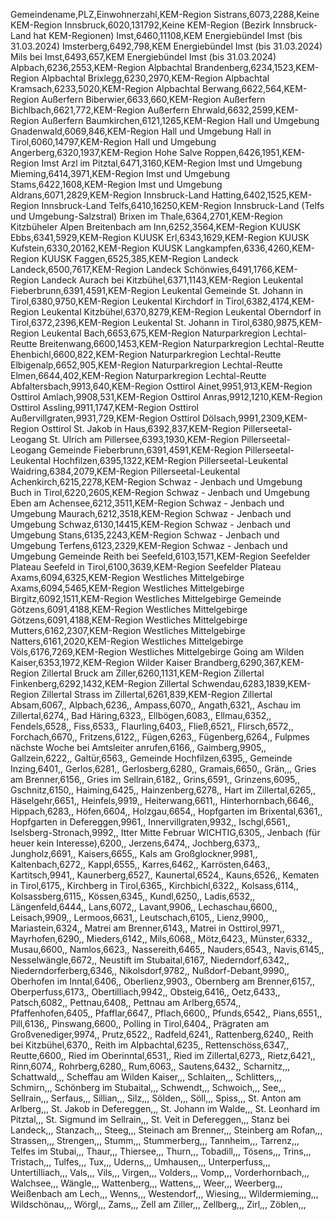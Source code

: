 Gemeindename,PLZ,Einwohnerzahl,KEM-Region
Sistrans,6073,2288,Keine KEM-Region
Innsbruck,6020,131792,Keine KEM-Region (Bezirk Innsbruck-Land hat KEM-Regionen)
Imst,6460,11108,KEM Energiebündel Imst (bis 31.03.2024)
Imsterberg,6492,798,KEM Energiebündel Imst (bis 31.03.2024)
Mils bei Imst,6493,657,KEM Energiebündel Imst (bis 31.03.2024)
Alpbach,6236,2553,KEM-Region Alpbachtal
Brandenberg,6234,1523,KEM-Region Alpbachtal
Brixlegg,6230,2970,KEM-Region Alpbachtal
Kramsach,6233,5020,KEM-Region Alpbachtal
Berwang,6622,564,KEM-Region Außerfern
Biberwier,6633,660,KEM-Region Außerfern
Bichlbach,6621,772,KEM-Region Außerfern
Ehrwald,6632,2599,KEM-Region Außerfern
Baumkirchen,6121,1265,KEM-Region Hall und Umgebung
Gnadenwald,6069,846,KEM-Region Hall und Umgebung
Hall in Tirol,6060,14797,KEM-Region Hall und Umgebung
Angerberg,6320,1937,KEM-Region Hohe Salve
Roppen,6426,1951,KEM-Region Imst
Arzl im Pitztal,6471,3160,KEM-Region Imst und Umgebung
Mieming,6414,3971,KEM-Region Imst und Umgebung
Stams,6422,1608,KEM-Region Imst und Umgebung
Aldrans,6071,2829,KEM-Region Innsbruck-Land
Hatting,6402,1525,KEM-Region Innsbruck-Land
Telfs,6410,16250,KEM-Region Innsbruck-Land (Telfs und Umgebung-Salzstral)
Brixen im Thale,6364,2701,KEM-Region Kitzbüheler Alpen
Breitenbach am Inn,6252,3564,KEM-Region KUUSK
Ebbs,6341,5929,KEM-Region KUUSK
Erl,6343,1629,KEM-Region KUUSK
Kufstein,6330,20162,KEM-Region KUUSK
Langkampfen,6336,4260,KEM-Region KUUSK
Faggen,6525,385,KEM-Region Landeck
Landeck,6500,7617,KEM-Region Landeck
Schönwies,6491,1766,KEM-Region Landeck
Aurach bei Kitzbühel,6371,1143,KEM-Region Leukental
Fieberbrunn,6391,4591,KEM-Region Leukental
Gemeinde St. Johann in Tirol,6380,9750,KEM-Region Leukental
Kirchdorf in Tirol,6382,4174,KEM-Region Leukental
Kitzbühel,6370,8279,KEM-Region Leukental
Oberndorf in Tirol,6372,2396,KEM-Region Leukental
St. Johann in Tirol,6380,9875,KEM-Region Leukental
Bach,6653,675,KEM-Region Naturparkregion Lechtal-Reutte
Breitenwang,6600,1453,KEM-Region Naturparkregion Lechtal-Reutte
Ehenbichl,6600,822,KEM-Region Naturparkregion Lechtal-Reutte
Elbigenalp,6652,905,KEM-Region Naturparkregion Lechtal-Reutte
Elmen,6644,402,KEM-Region Naturparkregion Lechtal-Reutte
Abfaltersbach,9913,640,KEM-Region Osttirol
Ainet,9951,913,KEM-Region Osttirol
Amlach,9908,531,KEM-Region Osttirol
Anras,9912,1210,KEM-Region Osttirol
Assling,9911,1747,KEM-Region Osttirol
Außervillgraten,9931,729,KEM-Region Osttirol
Dölsach,9991,2309,KEM-Region Osttirol
St. Jakob in Haus,6392,837,KEM-Region Pillerseetal-Leogang
St. Ulrich am Pillersee,6393,1930,KEM-Region Pillerseetal-Leogang
Gemeinde Fieberbrunn,6391,4591,KEM-Region Pillerseetal-Leukental
Hochfilzen,6395,1322,KEM-Region Pillerseetal-Leukental
Waidring,6384,2079,KEM-Region Pillerseetal-Leukental
Achenkirch,6215,2278,KEM-Region Schwaz - Jenbach und Umgebung
Buch in Tirol,6220,2605,KEM-Region Schwaz - Jenbach und Umgebung
Eben am Achensee,6212,3511,KEM-Region Schwaz - Jenbach und Umgebung
Maurach,6212,3518,KEM-Region Schwaz - Jenbach und Umgebung
Schwaz,6130,14415,KEM-Region Schwaz - Jenbach und Umgebung
Stans,6135,2243,KEM-Region Schwaz - Jenbach und Umgebung
Terfens,6123,2329,KEM-Region Schwaz - Jenbach und Umgebung
Gemeinde Reith bei Seefeld,6103,1571,KEM-Region Seefelder Plateau
Seefeld in Tirol,6100,3639,KEM-Region Seefelder Plateau
Axams,6094,6325,KEM-Region Westliches Mittelgebirge
Axams,6094,5465,KEM-Region Westliches Mittelgebirge
Birgitz,6092,1511,KEM-Region Westliches Mittelgebirge
Gemeinde Götzens,6091,4188,KEM-Region Westliches Mittelgebirge
Götzens,6091,4188,KEM-Region Westliches Mittelgebirge
Mutters,6162,2307,KEM-Region Westliches Mittelgebirge
Natters,6161,2020,KEM-Region Westliches Mittelgebirge
Völs,6176,7269,KEM-Region Westliches Mittelgebirge
Going am Wilden Kaiser,6353,1972,KEM-Region Wilder Kaiser
Brandberg,6290,367,KEM-Region Zillertal
Bruck am Ziller,6260,1131,KEM-Region Zillertal
Finkenberg,6292,1432,KEM-Region Zillertal
Schwendau,6283,1839,KEM-Region Zillertal
Strass im Zillertal,6261,839,KEM-Region Zillertal
Absam,6067,,
Alpbach,6236,,
Ampass,6070,,
Angath,6321,,
Aschau im Zillertal,6274,,
Bad Häring,6323,,
Ellbögen,6083,,
Ellmau,6352,,
Fendels,6528,,
Fiss,6533,,
Flaurling,6403,,
Fließ,6521,,
Flirsch,6572,,
Forchach,6670,,
Fritzens,6122,,
Fügen,6263,,
Fügenberg,6264,,
Fulpmes nächste Woche bei Amtsleiter anrufen,6166,,
Gaimberg,9905,,
Gallzein,6222,,
Galtür,6563,,
Gemeinde Hochfilzen,6395,,
Gemeinde Inzing,6401,,
Gerlos,6281,,
Gerlosberg,6280,,
Gramais,6650,,
Grän,,,
Gries am Brenner,6156,,
Gries im Sellrain,6182,,
Grins,6591,,
Grinzens,6095,,
Gschnitz,6150,,
Haiming,6425,,
Hainzenberg,6278,,
Hart im Zillertal,6265,,
Häselgehr,6651,,
Heinfels,9919,,
Heiterwang,6611,,
Hinterhornbach,6646,,
Hippach,6283,,
Höfen,6604,,
Holzgau,6654,,
Hopfgarten im Brixental,6361,,
Hopfgarten in Defereggen,9961,,
Innervillgraten,9932,,
Ischgl,6561,,
Iselsberg-Stronach,9992,,
Itter Mitte Februar WICHTIG,6305,,
Jenbach (für heuer kein Interesse),6200,,
Jerzens,6474,,
Jochberg,6373,,
Jungholz,6691,,
Kaisers,6655,,
Kals am Großglockner,9981,,
Kaltenbach,6272,,
Kappl,6555,,
Karres,6462,,
Karrösten,6463,,
Kartitsch,9941,,
Kaunerberg,6527,,
Kaunertal,6524,,
Kauns,6526,,
Kematen in Tirol,6175,,
Kirchberg in Tirol,6365,,
Kirchbichl,6322,,
Kolsass,6114,,
Kolsassberg,6115,,
Kössen,6345,,
Kundl,6250,,
Ladis,6532,,
Längenfeld,6444,,
Lans,6072,,
Lavant,9906,,
Lechaschau,6600,,
Leisach,9909,,
Lermoos,6631,,
Leutschach,6105,,
Lienz,9900,,
Mariastein,6324,,
Matrei am Brenner,6143,,
Matrei in Osttirol,9971,,
Mayrhofen,6290,,
Mieders,6142,,
Mils,6068,,
Mötz,6423,,
Münster,6332,,
Musau,6600,,
Namlos,6623,,
Nassereith,6465,,
Nauders,6543,,
Navis,6145,,
Nesselwängle,6672,,
Neustift im Stubaital,6167,,
Niederndorf,6342,,
Niederndorferberg,6346,,
Nikolsdorf,9782,,
Nußdorf-Debant,9990,,
Oberhofen im Inntal,6406,,
Oberlienz,9903,,
Obernberg am Brenner,6157,,
Oberperfuss,6173,,
Obertilliach,9942,,
Obsteig,6416,,
Oetz,6433,,
Patsch,6082,,
Pettnau,6408,,
Pettnau am Arlberg,6574,,
Pfaffenhofen,6405,,
Pfafflar,6647,,
Pflach,6600,,
Pfunds,6542,,
Pians,6551,,
Pill,6136,,
Pinswang,6600,,
Polling in Tirol,6404,,
Prägraten am Großvenediger,9974,,
Prutz,6522,,
Radfeld,6241,,
Rattenberg,6240,,
Reith bei Kitzbühel,6370,,
Reith im Alpbachtal,6235,,
Rettenschöss,6347,,
Reutte,6600,,
Ried im Oberinntal,6531,,
Ried im Zillertal,6273,,
Rietz,6421,,
Rinn,6074,,
Rohrberg,6280,,
Rum,6063,,
Sautens,6432,,
Scharnitz,,,
Schattwald,,,
Scheffau am Wilden Kaiser,,,
Schlaiten,,,
Schlitters,,,
Schmirn,,,
Schönberg im Stubaital,,,
Schwendt,,,
Schwoich,,,
See,,,
Sellrain,,,
Serfaus,,,
Sillian,,,
Silz,,,
Sölden,,,
Söll,,,
Spiss,,,
St. Anton am Arlberg,,,
St. Jakob in Defereggen,,,
St. Johann im Walde,,,
St. Leonhard im Pitztal,,,
St. Sigmund im Sellrain,,,
St. Veit in Defereggen,,,
Stanz bei Landeck,,,
Stanzach,,,
Steeg,,,
Steinach am Brenner,,,
Steinberg am Rofan,,,
Strassen,,,
Strengen,,,
Stumm,,,
Stummerberg,,,
Tannheim,,,
Tarrenz,,,
Telfes im Stubai,,,
Thaur,,,
Thiersee,,,
Thurn,,,
Tobadill,,,
Tösens,,,
Trins,,,
Tristach,,,
Tulfes,,,
Tux,,,
Uderns,,,
Umhausen,,,
Unterperfuss,,,
Untertilliach,,,
Vals,,,
Vils,,,
Virgen,,,
Volders,,,
Vomp,,,
Vorderhornbach,,,
Walchsee,,,
Wängle,,,
Wattenberg,,,
Wattens,,,
Weer,,,
Weerberg,,,
Weißenbach am Lech,,,
Wenns,,,
Westendorf,,,
Wiesing,,,
Wildermieming,,,
Wildschönau,,,
Wörgl,,,
Zams,,,
Zell am Ziller,,,
Zellberg,,,
Zirl,,,
Zöblen,,,